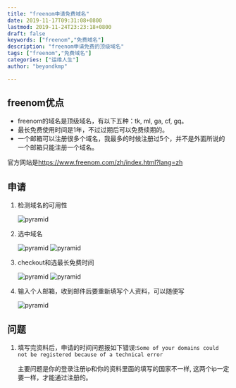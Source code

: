 ```yaml
---
title: "freenom申请免费域名"
date: 2019-11-17T09:31:08+0800
lastmod: 2019-11-24T23:23:18+0800
draft: false
keywords: ["freenom","免费域名"]
description: "freenom申请免费的顶级域名"
tags: ["freenom","免费域名"]
categories: ["运维人生"]
author: "beyondkmp"

---
```


## freenom优点

* freenom的域名是顶级域名，有以下五种：tk, ml, ga, cf, gq。
* 最长免费使用时间是1年，不过过期后可以免费续期的。
* 一个邮箱可以注册很多个域名，我最多的时候注册过5个，并不是外面所说的一个邮箱只能注册一个域名。

官方网站是<https://www.freenom.com/zh/index.html?lang=zh>

## 申请

<!--more-->

1. 检测域名的可用性

    ![pyramid](/imgs/freenom/freenom1.png)

2. 选中域名

    ![pyramid](/imgs/freenom/freenom2.png)
    ![pyramid](/imgs/freenom/freenom3.png)

3. checkout和选最长免费时间

    ![pyramid](/imgs/freenom/freenom4.png)
    ![pyramid](/imgs/freenom/freenom5.png)

4. 输入个人邮箱，收到邮件后要重新填写个人资料，可以随便写

    ![pyramid](/imgs/freenom/freenom6.png)

## 问题

1. 填写完资料后，申请的时间问题报如下错误:`Some of your domains could not be registered because of a technical error`

    主要问题是你的登录注册ip和你的资料里面的填写的国家不一样, 这两个ip一定要一样，才能通过注册的。



